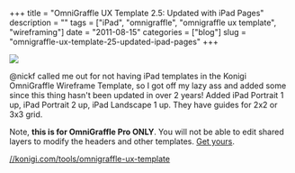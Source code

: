 +++
title = "OmniGraffle UX Template 2.5: Updated with iPad Pages"
description = ""
tags = ["iPad", "omnigraffle", "omnigraffle ux template", "wireframing"]
date = "2011-08-15"
categories = ["blog"]
slug = "omnigraffle-ux-template-25-updated-ipad-pages"
+++



  <div class="screenshot"><a href="../tools/omnigraffle-ux-template.html"><img src="//media.konigi.com/tools/og-ux-template/iPad_Portrait_2_Up.png" /></a></div>
<p>@nickf called me out for not having iPad templates in the Konigi OmniGraffle Wireframe Template, so I got off my lazy ass and added some since this thing hasn't been updated in over 2 years! Added iPad Portrait 1 up, iPad Portrait 2 up, iPad Landscape 1 up. They have guides for 2x2 or 3x3 grid.</p>
<p>Note, <strong>this is for OmniGraffle Pro ONLY</strong>. You will not be able to edit shared layers to modify the headers and other templates.  <a href="../tools/omnigraffle-ux-template.html">Get yours</a>. </p>
    
  <a href="../tools/omnigraffle-ux-template.html">//konigi.com/tools/omnigraffle-ux-template</a>

